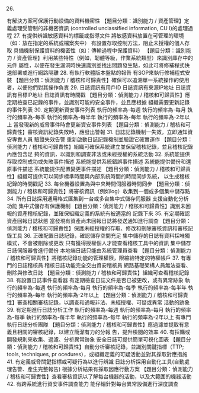 26.
有解決方案可保護行動設備的資料機密性
【題目分類：識別能力 / 資產管理】定義處理受管制的非機密資訊 (controlled unclassified information, CU
I)的處理過程
27.
有提供辨識敏感資料的標籤或指導文件
將敏感資料放置在可管理的環境（如：放在指定的系統或檔案夾中）
有設置存取控制方法，阻止未授權的個人存取
具備機制保護資料的機密性（如：傳輸過程中保護資料）
【題目分類：識別能力 / 資產管理】利用某些特性（例如，韌體等級，作業系統類型）來識別庫存中的元件
屬性，以便在發生漏洞時快速識別並找出問題發生點，如此可將修補程式快速部署或進行網路隔離
28.
有執行軟體版本盤點的報告
有SOP來執行修補程式安裝
【題目分類：偵測能力 / 稽核和可歸責性】確保可以追溯單一系統操作的使用者，以便他們對其操作負責
29.
日誌資訊有用戶ID
日誌資訊有來源IP地址
日誌資訊有目標IP地址
日誌資訊有時間戳
【題目分類：偵測能力 / 稽核和可歸責性】應定期檢查已記錄的事件，並識別可能的安全事件，並且應根據
組織需要更新記錄的事件列表
30.
定期更新資安事件列表
執行的頻率為-每週 執行的頻率為-每月 執行的頻率為-每季 執行的頻率為-每半年 執行的頻率為-每年
執行的頻率為-2年以上
當發現新的威脅事件時會更新資安事件列表
【題目分類：偵測能力 / 稽核和可歸責性】審核資訊紀錄失敗時，應發出警報
31.
日誌記錄機制一失效，立即通知資安專責人員
驗證失效告警
重新啟動日誌記錄機制並驗證它確實運作
【題目分類：偵測能力 / 稽核和可歸責性】組織可確保系統建立並保留稽核記錄，並且稽核記錄內應包含足
夠的資訊，以識別和調查非法或未經授權的系統活動
32.
系統能提供存取控制成功或失敗事件描述
系統能提供系統錯誤事件描述
系統能提供備份和還原事件描述
系統能提供配置變更事件描述
【題目分類：偵測能力 / 稽核和可歸責性】組織可提供可以同步標準時間與內部系統時間的時間同步系統，
以生成稽核紀錄的時間戳記
33.
每台機器設置為與中央時間伺服器時間同步
【題目分類：偵測能力 / 稽核和可歸責性】將審核資訊（例如log）收集到一個或多個集中儲存點
34.
所有日誌採用通用格式匯集到一台或多台集中式儲存伺服器
支援自動化分析功能
集中式儲存有保護機制
【題目分類：偵測能力 / 稽核和可歸責性】識別未回報的資產稽核紀錄，並確保組織定義的系統有被適當的
記錄下來
35.
有定期確認資產回報日誌狀態
當發現有資產尚未回報日誌將發送通知進行調查
【題目分類：偵測能力 / 稽核和可歸責性】保護未經授權的存取、修改和刪除審核資訊和審核記錄工具
36.
正確配置日誌記錄，確認儲存空間充足
集中儲存的日誌有資料採唯獨模式，不會被刪除或更改
只有獲得授權個人才能查看稽核工具中的資訊
集中儲存日誌伺服器會進行備份
本地端日誌只能由系統管理員查看
【題目分類：偵測能力 / 稽核和可歸責性】將稽核記錄功能的管理權限，限縮給特定的特權帳戶
37.
有專門的日誌稽核員
稽核日誌功能完全交由資安稽核員
網路基礎架構人員無法查看、刪除與修改日誌
【題目分類：偵測能力 / 稽核和可歸責性】組織可查看稽核記錄
38.
有設置日誌事件查看器
有定期檢查日誌文件是否已被更改，或有異常跡象
執行的頻率為-每週 執行的頻率為-每月 執行的頻率為-每季 執行的頻率為-每半年 執行的頻率為-每年
執行的頻率為-2年以上
【題目分類：偵測能力 / 稽核和可歸責性】審查相關審核記錄，以調查和通報非法、未經授權、可疑或異常
活動的跡象
39.
有定期進行日誌分析工作
執行的頻率為-每週 執行的頻率為-每月 執行的頻率為-每季 執行的頻率為-每半年 執行的頻率為-每年
執行的頻率為-2年以上
有專門執行日誌分析團隊
【題目分類：偵測能力 / 稽核和可歸責性】應過濾並提取有意義且相關的審核紀錄，以建立簡潔有力的分報
告，提升檢閱的效率
40.
有採購或開發規則來收集、過濾、分析異常跡象
安全日誌可提供簡單可視化圖表
【題目分類：偵測能力 / 稽核和可歸責性】自動分析審核記錄，並識別關鍵指標（TTP; tools, techniques, pr
ocedures），或組織定義的可疑活動並對其採取對應措施
41.
有定義威脅關鍵指標或可疑行為以進行辨識
日誌分析採用自動化工具(自動處理告警、產生完整報告)
根據分析結果有採取因應行動方案
【題目分類：偵測能力 / 稽核和可歸責性】查看審核資訊以了解每台機器的活動，以及大範圍的機器活動
42.
有跨系統進行資安事件調查能力
能仔細針對每台異常設備進行深度調查
